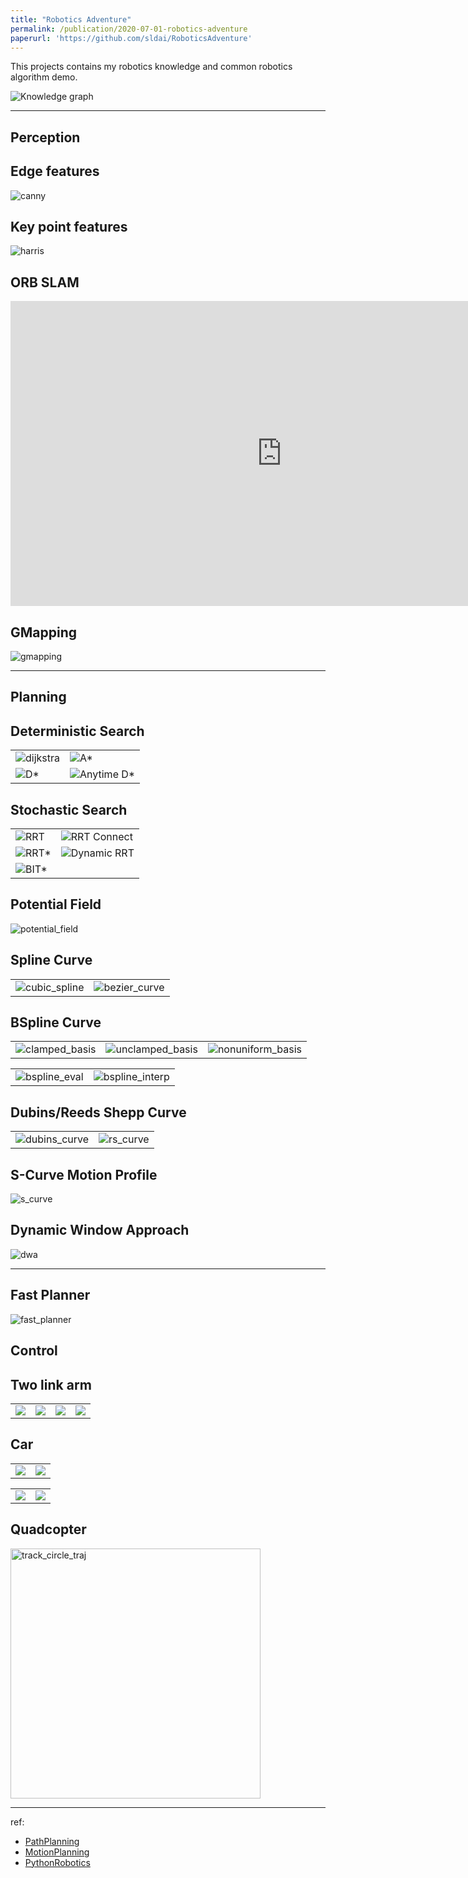 ```yaml
---
title: "Robotics Adventure"
permalink: /publication/2020-07-01-robotics-adventure
paperurl: 'https://github.com/sldai/RoboticsAdventure'
---
```


This projects contains my robotics knowledge and common robotics algorithm demo.

![Knowledge graph](http://sldai.github.io/images/Robotics_Adventure/knowledge_graph.png)


---------------------------------

## Perception

Edge features
--------------------

![canny](https://raw.githubusercontent.com/sldai/RoboticsAdventure/master/Perception/Vision/figure/canny.png)

Key point features
-----------------------

![harris](https://raw.githubusercontent.com/sldai/RoboticsAdventure/master/Perception/Vision/figure/corner_detection.png)


ORB SLAM
---------

<iframe width="868" height="488" src="https://www.youtube.com/embed/GWl_Ffzc6oo" title="YouTube video player" frameborder="0" allow="accelerometer; autoplay; clipboard-write; encrypted-media; gyroscope; picture-in-picture" allowfullscreen></iframe>


GMapping
--------

![gmapping](Perception/StateEstimation/FastSlam/fast_slam.gif)

-------------------------------------------------------------------


## Planning

Deterministic Search
--------------------

<table>
<tbody>
  <tr>
    <td><img src="https://raw.githubusercontent.com/sldai/RoboticsAdventure/master/Planning/figure/dijkstra.png" alt="dijkstra"></td>
    <td><img src="https://raw.githubusercontent.com/sldai/RoboticsAdventure/master/Planning/figure/astar.png" alt="A*"></td>
  </tr>
    <tr>
    <td><img src="https://raw.githubusercontent.com/sldai/RoboticsAdventure/master/Planning/figure/dstar.gif" alt="D*"></td>
    <td><img src="https://raw.githubusercontent.com/sldai/RoboticsAdventure/master/Planning/figure/anytime_dstar.gif" alt="Anytime D*"></td>
  </tr>
</tbody>
</table>

Stochastic Search
--------------------

<table>
<tbody>
  <tr>
    <td><img src="https://raw.githubusercontent.com/sldai/RoboticsAdventure/master/Planning/figure/rrt.gif" alt="RRT"></td>
    <td><img src="https://raw.githubusercontent.com/sldai/RoboticsAdventure/master/Planning/figure/rrt_connect.gif" alt="RRT Connect"></td>
  </tr>
  <tr>
    <td><img src="https://raw.githubusercontent.com/sldai/RoboticsAdventure/master/Planning/figure/rrtstar.gif" alt="RRT*"></td>
    <td><img src="https://raw.githubusercontent.com/sldai/RoboticsAdventure/master/Planning/figure/dynamic_rrt.gif" alt="Dynamic RRT"></td>
  </tr>
    <tr>
    <td><img src="https://raw.githubusercontent.com/sldai/RoboticsAdventure/master/Planning/figure/bitstar.gif" alt="BIT*"></td>

  </tr>
</tbody>
</table>

Potential Field
---------------

![potential_field](Planning/figure/potential_field.gif)



Spline Curve
----------

<table>
<tbody>
  <tr>
    <td><img src="https://raw.githubusercontent.com/sldai/RoboticsAdventure/master/Planning/figure/cubic_spline_2D.png" alt="cubic_spline"></td>
    <td><img src="https://raw.githubusercontent.com/sldai/RoboticsAdventure/master/Planning/figure/bezier_curve.png" alt="bezier_curve"></td>
  </tr>
</tbody>
</table>

BSpline Curve
----------

<table>
<tbody>
  <tr>
    <td><img src="Planning/figure/clamped_basis.png" alt="clamped_basis"></td>
    <td><img src="Planning/figure/unclamped_basis.png" alt="unclamped_basis"></td>
    <td><img src="Planning/figure/nonuniform_basis.png" alt="nonuniform_basis"></td>
  </tr>
</tbody>
</table>

<table>
<tbody>
  <tr>
    <td><img src="Planning/figure/BSplineEval.png" alt="bspline_eval"></td>
    <td><img src="Planning/figure/BSplineInterp.png" alt="bspline_interp"></td>
  </tr>
</tbody>
</table>


Dubins/Reeds Shepp Curve
----------

<table>
<tbody>
  <tr>
    <td><img src="https://raw.githubusercontent.com/sldai/RoboticsAdventure/master/Planning/figure/dubins_curve.png" alt="dubins_curve"></td>
    <td><img src="https://raw.githubusercontent.com/sldai/RoboticsAdventure/master/Planning/figure/rs_curve.png" alt="rs_curve"></td>
  </tr>
</tbody>
</table>

S-Curve Motion Profile
----------------------
![s_curve](Planning/figure/s_curve.png)

Dynamic Window Approach
-----------------------

![dwa](https://raw.githubusercontent.com/sldai/RoboticsAdventure/master/Planning/figure/dwa.gif)


--------------------------------------------------

Fast Planner
------------

![fast_planner](Planning/figure/fast_planner.gif)

## Control

Two link arm
-------------

<table>
<tbody>
  <tr>
    <td><img src="https://raw.githubusercontent.com/sldai/RoboticsAdventure/master/Control/figure/Setpoint_PID.gif"></td>
    <td><img src="https://raw.githubusercontent.com/sldai/RoboticsAdventure/master/Control/figure/Setpoint_PID_with_IK.gif"></td>
    <td><img src="https://raw.githubusercontent.com/sldai/RoboticsAdventure/master/Control/figure/PID_path_tracking.gif"></td>
    <td><img src="https://raw.githubusercontent.com/sldai/RoboticsAdventure/master/Control/figure/PID_path_tracking_with_IK.gif"></td>
  </tr>
</tbody>
</table>

Car
---------

<table>
<tbody>
  <tr>
    <td><img src="https://raw.githubusercontent.com/sldai/RoboticsAdventure/master/Control/figure/pp.gif"></td>
    <td><img src="https://raw.githubusercontent.com/sldai/RoboticsAdventure/master/Control/figure/frontwheel.gif"></td>
  </tr>
</tbody>
</table>
<table>
<tbody>
  <tr>
    <td><img src="https://raw.githubusercontent.com/sldai/RoboticsAdventure/master/Control/figure/rearwheel.gif"></td>
    <td><img src="https://raw.githubusercontent.com/sldai/RoboticsAdventure/master/Control/figure/lqr_kinematic.gif"></td>
  </tr>
</tbody>
</table>

Quadcopter
----------
<img src="Control/figure/track_circle_traj.gif" alt="track_circle_traj" width="400"/>

--------------------------------------------------

ref:

- [PathPlanning](https://github.com/zhm-real/PathPlanning)
- [MotionPlanning](https://github.com/zhm-real/MotionPlanning)
- [PythonRobotics](https://github.com/AtsushiSakai/PythonRobotics)
